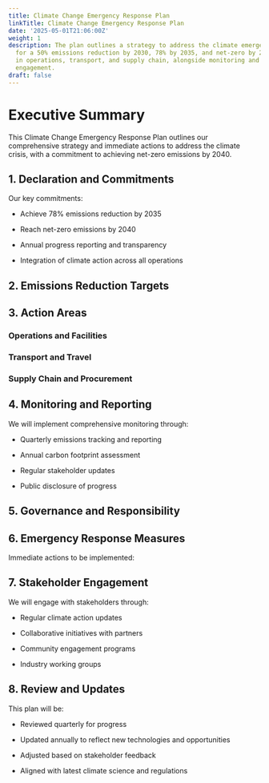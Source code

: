 ```yaml
---
title: Climate Change Emergency Response Plan
linkTitle: Climate Change Emergency Response Plan
date: '2025-05-01T21:06:00Z'
weight: 1
description: The plan outlines a strategy to address the climate emergency, aiming
  for a 50% emissions reduction by 2030, 78% by 2035, and net-zero by 2040, with actions
  in operations, transport, and supply chain, alongside monitoring and stakeholder
  engagement.
draft: false
---
```



<!-- Unsupported block type: table_of_contents -->



# Executive Summary

This Climate Change Emergency Response Plan outlines our comprehensive strategy and immediate actions to address the climate crisis, with a commitment to achieving net-zero emissions by 2040.

## 1. Declaration and Commitments

<!-- Unsupported block type: callout -->

Our key commitments:

- Achieve 78% emissions reduction by 2035

- Reach net-zero emissions by 2040

- Annual progress reporting and transparency

- Integration of climate action across all operations

<!-- Unsupported block type: divider -->

## 2. Emissions Reduction Targets

<!-- Unsupported block type: table -->

<!-- Unsupported block type: divider -->

## 3. Action Areas

### Operations and Facilities

### Transport and Travel

### Supply Chain and Procurement

<!-- Unsupported block type: divider -->

## 4. Monitoring and Reporting

We will implement comprehensive monitoring through:

- Quarterly emissions tracking and reporting

- Annual carbon footprint assessment

- Regular stakeholder updates

- Public disclosure of progress

<!-- Unsupported block type: divider -->

## 5. Governance and Responsibility

<!-- Unsupported block type: callout -->

<!-- Unsupported block type: divider -->

## 6. Emergency Response Measures

Immediate actions to be implemented:

<!-- Unsupported block type: to_do -->

<!-- Unsupported block type: to_do -->

<!-- Unsupported block type: to_do -->

<!-- Unsupported block type: to_do -->

<!-- Unsupported block type: to_do -->

<!-- Unsupported block type: divider -->

## 7. Stakeholder Engagement

We will engage with stakeholders through:

- Regular climate action updates

- Collaborative initiatives with partners

- Community engagement programs

- Industry working groups

<!-- Unsupported block type: divider -->

## 8. Review and Updates

This plan will be:

- Reviewed quarterly for progress

- Updated annually to reflect new technologies and opportunities

- Adjusted based on stakeholder feedback

- Aligned with latest climate science and regulations

<!-- Unsupported block type: callout -->

<!-- Unsupported block type: child_database -->

